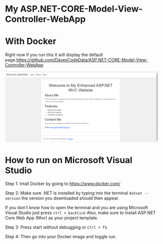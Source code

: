 # My ASP.NET-CORE-Model-View-Controller-WebApp
# With Docker

Right now if you run this it will display the default page.https://github.com/DavesCodeData/ASP.NET-CORE-Model-View-Controller-WebApp

![WebsiteHomePage](wwwroot/pngs/homepage.png)

# How to run on Microsoft Visual Studio

Step 1: Intall Docker by going to https://www.docker.com/

Step 2: Make sure .NET is installed by typing into the terminal `dotnet --version` the version you downloaded should then appear.

If you don't know how to open the terminal and you are using Microsoft Visual Studio just press `ctrl + backtick`  Also, make sure to install ASP.NET Core Web App (Mvc) as your project template.

Step 3: Press start without debugging or `Ctrl + f5`.

Step 4: Then go into your Docker image and toggle run.